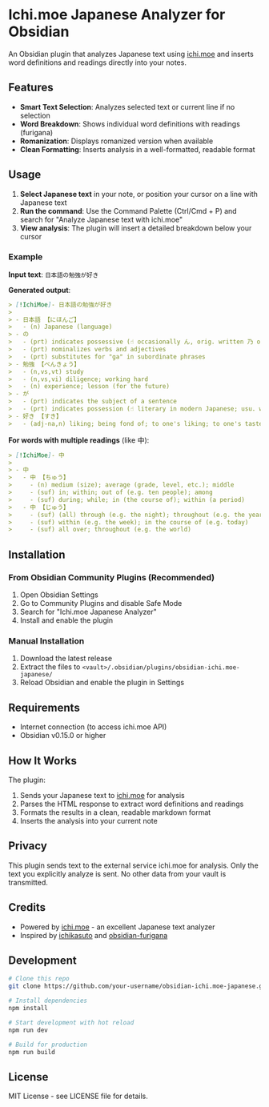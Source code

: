 # Ichi.moe Japanese Analyzer for Obsidian

An Obsidian plugin that analyzes Japanese text using [ichi.moe](https://ichi.moe) and inserts word definitions and readings directly into your notes.

## Features

- **Smart Text Selection**: Analyzes selected text or current line if no selection
- **Word Breakdown**: Shows individual word definitions with readings (furigana)
- **Romanization**: Displays romanized version when available
- **Clean Formatting**: Inserts analysis in a well-formatted, readable format

## Usage

1. **Select Japanese text** in your note, or position your cursor on a line with Japanese text
2. **Run the command**: Use the Command Palette (Ctrl/Cmd + P) and search for "Analyze Japanese text with ichi.moe"
3. **View analysis**: The plugin will insert a detailed breakdown below your cursor

### Example

**Input text**: `日本語の勉強が好き`

**Generated output**:

```markdown
> [!IchiMoe]- 日本語の勉強が好き
>
> - 日本語 【にほんご】
>   - (n) Japanese (language)
> - の
>   - (prt) indicates possessive (☝️ occasionally ん, orig. written 乃 or 之)
>   - (prt) nominalizes verbs and adjectives
>   - (prt) substitutes for "ga" in subordinate phrases
> - 勉強 【べんきょう】
>   - (n,vs,vt) study
>   - (n,vs,vi) diligence; working hard
>   - (n) experience; lesson (for the future)
> - が
>   - (prt) indicates the subject of a sentence
>   - (prt) indicates possession (☝️ literary in modern Japanese; usu. written as ヶ in place names)
> - 好き 【すき】
>   - (adj-na,n) liking; being fond of; to one's liking; to one's taste; preferred; favourite
```

**For words with multiple readings** (like 中):

```markdown
> [!IchiMoe]- 中
>
> - 中
>   - 中 【ちゅう】
>     - (n) medium (size); average (grade, level, etc.); middle
>     - (suf) in; within; out of (e.g. ten people); among
>     - (suf) during; while; in (the course of); within (a period)
>   - 中 【じゅう】
>     - (suf) (all) through (e.g. the night); throughout (e.g. the year)
>     - (suf) within (e.g. the week); in the course of (e.g. today)
>     - (suf) all over; throughout (e.g. the world)
```

## Installation

### From Obsidian Community Plugins (Recommended)

1. Open Obsidian Settings
2. Go to Community Plugins and disable Safe Mode
3. Search for "Ichi.moe Japanese Analyzer"
4. Install and enable the plugin

### Manual Installation

1. Download the latest release
2. Extract the files to `<vault>/.obsidian/plugins/obsidian-ichi.moe-japanese/`
3. Reload Obsidian and enable the plugin in Settings

## Requirements

- Internet connection (to access ichi.moe API)
- Obsidian v0.15.0 or higher

## How It Works

The plugin:

1. Sends your Japanese text to [ichi.moe](https://ichi.moe) for analysis
2. Parses the HTML response to extract word definitions and readings
3. Formats the results in a clean, readable markdown format
4. Inserts the analysis into your current note

## Privacy

This plugin sends text to the external service ichi.moe for analysis. Only the text you explicitly analyze is sent. No other data from your vault is transmitted.

## Credits

- Powered by [ichi.moe](https://ichi.moe) - an excellent Japanese text analyzer
- Inspired by [ichikasuto](https://github.com/varugasu/ichikasuto) and [obsidian-furigana](https://github.com/fasiha/obsidian-furigana)

## Development

```bash
# Clone this repo
git clone https://github.com/your-username/obsidian-ichi.moe-japanese.git

# Install dependencies
npm install

# Start development with hot reload
npm run dev

# Build for production
npm run build
```

## License

MIT License - see LICENSE file for details.
